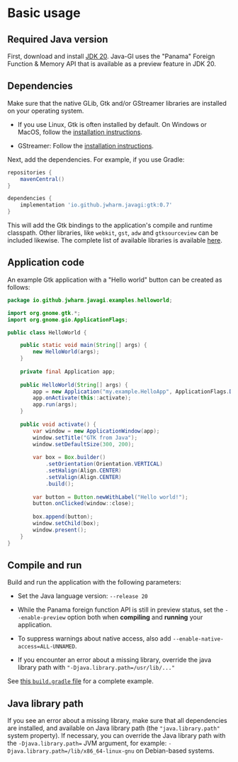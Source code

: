 # Basic usage

## Required Java version

First, download and install [JDK 20](https://jdk.java.net/20/). Java-GI uses the "Panama" Foreign Function & Memory API that is available as a preview feature in JDK 20.

## Dependencies

Make sure that the native GLib, Gtk and/or GStreamer libraries are installed on your operating system.

* If you use Linux, Gtk is often installed by default. On Windows or MacOS, follow the [installation instructions](https://www.gtk.org/docs/installations/).

* GStreamer: Follow the [installation instructions](https://gstreamer.freedesktop.org/documentation/installing/).

Next, add the dependencies. For example, if you use Gradle:

```groovy
repositories {
    mavenCentral()
}

dependencies {
    implementation 'io.github.jwharm.javagi:gtk:0.7'
}
```

This will add the Gtk bindings to the application's compile and runtime classpath. Other libraries, like `webkit`, `gst`, `adw` and `gtksourceview` can be included likewise. The complete list of available libraries is available [here](https://github.com/jwharm/java-gi/tree/main/modules).

## Application code

An example Gtk application with a "Hello world" button can be created as follows:

```java
package io.github.jwharm.javagi.examples.helloworld;

import org.gnome.gtk.*;
import org.gnome.gio.ApplicationFlags;

public class HelloWorld {

    public static void main(String[] args) {
        new HelloWorld(args);
    }
    
    private final Application app;
    
    public HelloWorld(String[] args) {
        app = new Application("my.example.HelloApp", ApplicationFlags.DEFAULT_FLAGS);
        app.onActivate(this::activate);
        app.run(args);
    }
    
    public void activate() {
        var window = new ApplicationWindow(app);
        window.setTitle("GTK from Java");
        window.setDefaultSize(300, 200);
        
        var box = Box.builder()
            .setOrientation(Orientation.VERTICAL)
            .setHalign(Align.CENTER)
            .setValign(Align.CENTER)
            .build();
        
        var button = Button.newWithLabel("Hello world!");
        button.onClicked(window::close);
        
        box.append(button);
        window.setChild(box);
        window.present();
    }
}
```

## Compile and run

Build and run the application with the following parameters:

* Set the Java language version: `--release 20`

* While the Panama foreign function API is still in preview status, set the `--enable-preview` option both when **compiling** and **running** your application.

* To suppress warnings about native access, also add `--enable-native-access=ALL-UNNAMED`.

* If you encounter an error about a missing library, override the java library path with `"-Djava.library.path=/usr/lib/..."`

See [this `build.gradle` file](https://github.com/jwharm/java-gi-examples/blob/main/HelloWorld/build.gradle) for a complete example.

## Java library path

If you see an error about a missing library, make sure that all dependencies are installed, and available on Java library path (the `"java.library.path"` system property). If necessary, you can override the Java library path with the `-Djava.library.path=` JVM argument, for example: `-Djava.library.path=/lib/x86_64-linux-gnu` on Debian-based systems.
